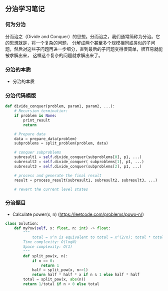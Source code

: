 ## 分治学习笔记

### 何为分治
分而治之（Divide and Conquer）的思想。分而治之，我们通常简称为分治。它的思想就是，将一个复杂的问题，
分解成两个甚至多个规模相同或类似的子问题，然后对这些子问题再进一步细分，直到最后的子问题变得很简单，很容易就能被求解出来，
这样这个复杂的问题就求解出来了。

### 分治的本质
* 分治的本质


### 分治代码模版
```python
def divide_conquer(problem, param1, param2, ...):
    # Recursion terminatior:
    if problem is None:
        print_result
        return

    # Prepare data
    data = prepare_data(problem)
    subproblems = split_problem(problem, data)

    # conquer subproblems
    subresult1 = self.divide_conquer(subproblems[0], p1, ...)
    subresult2 = self.divide_conquer( subproblems[1], p1, ...)
    subresult3 = self.divide_conquer(subproblems[2], p1, ...)

    # process and generate the final result
    result = process_result(subresult1, subresult2, subresult3, ...)

    # revert the current level states
```

### 分治题目
* Calculate power(x, n) (https://leetcode.com/problems/powx-n/)
```python
class Solution:
    def myPow(self, x: float, n: int) -> float:
        """
            total = x^n is equivalent to total = x^(2/n); total * total
        Time complexity: O(logN)
        Space complexity: O(1)
        """
        def split_pow(x, n):
            if n == 0:
                return 1
            half = split_pow(x, n>>1)
            return half * half * x if n & 1 else half * half
        total = split_pow(x, abs(n))
        return 1/total if n < 0 else total

```